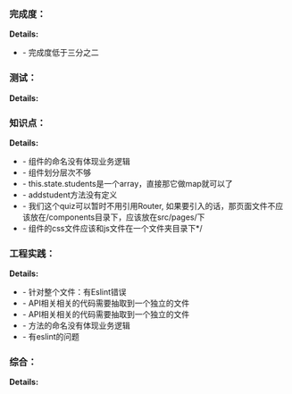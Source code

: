 ### 完成度：


__Details:__

- \- 完成度低于三分之二

### 测试：


__Details:__



### 知识点：


__Details:__

- \- 组件的命名没有体现业务逻辑
- \- 组件划分层次不够
- \- this.state.students是一个array，直接那它做map就可以了
- \- addstudent方法没有定义
- \- 我们这个quiz可以暂时不用引用Router, 如果要引入的话，那页面文件不应该放在/components目录下，应该放在src/pages/下
- \- 组件的css文件应该和js文件在一个文件夹目录下*/

### 工程实践：


__Details:__

- \- 针对整个文件：有Eslint错误
- \- API相关相关的代码需要抽取到一个独立的文件
- \- API相关相关的代码需要抽取到一个独立的文件
- \- 方法的命名没有体现业务逻辑
- \- 有eslint的问题

### 综合：


__Details:__



